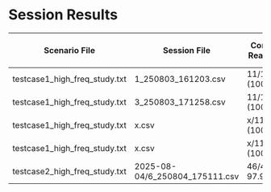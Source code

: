# Session Results

| Scenario File | Session File | Correct Reaction | Auto Alert Config | Response Time Buffer | Total Time |
|---------------|--------------|------------------|-------------------|---------------------|---------------------|
| testcase1_high_freq_study.txt | 1_250803_161203.csv | 11/11 (100.0%) | - | 10s | 2 minutes |
| testcase1_high_freq_study.txt | 3_250803_171258.csv | 11/11 (100.0%) | - | 10s | 2 minutes |
| testcase1_high_freq_study.txt | x.csv | x/11 (100.0%) | automation_bias_accurate_20_80.json | 10s |
| testcase1_high_freq_study.txt | x.csv | x/11 (100.0%) | automation_bias_accurate_20_80.json | 10s |
| testcase2_high_freq_study.txt | 2025-08-04/6_250804_175111.csv| 46/47 97.9% | - | 10s | 8 minutes |